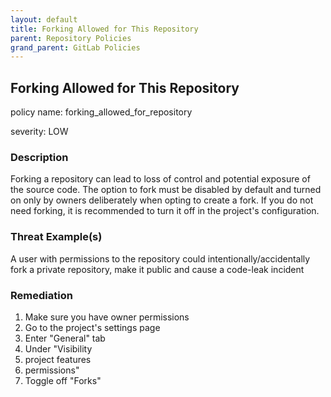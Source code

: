 ```yaml
---
layout: default
title: Forking Allowed for This Repository
parent: Repository Policies
grand_parent: GitLab Policies
---
```



## Forking Allowed for This Repository
policy name: forking_allowed_for_repository

severity: LOW

### Description
Forking a repository can lead to loss of control and potential exposure of the source code. The option to fork must be disabled by default and turned on only by owners deliberately when opting to create a fork. If you do not need forking, it is recommended to turn it off in the project's configuration.

### Threat Example(s)
A user with permissions to the repository could intentionally/accidentally fork a private repository, make it public and cause a code-leak incident



### Remediation
1. Make sure you have owner permissions
2. Go to the project's settings page
3. Enter "General" tab
4. Under "Visibility
5. project features
6. permissions"
7. Toggle off "Forks"



